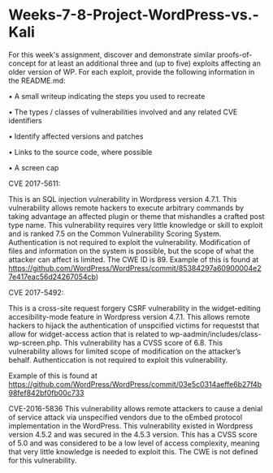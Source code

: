 # Weeks-7-8-Project-WordPress-vs.-Kali
For this week's assignment, discover and demonstrate similar proofs-of-concept for at least an additional three and (up to five) exploits affecting an older version of WP. For each exploit, provide the following information in the README.md:

• A small writeup indicating the steps you used to recreate

• The types / classes of vulnerabilities involved and any related CVE identifiers

• Identify affected versions and patches

• Links to the source code, where possible

• A screen cap

CVE 2017-5611:

This is an SQL injection vulnerability in Wordpress version 4.7.1. This vulnerability allows remote hackers to execute arbitrary commands by taking advantage an affected plugin or theme that mishandles a crafted post type name. This vulnerability requires very little knowledge or skill to exploit and is ranked 7.5 on the Common Vulnerability Scoring System. Authentication is not required to exploit the vulnerability. Modification of files and information on the system is possible, but the scope of what the attacker can affect is limited. The CWE ID is 89. Example of this is found at https://github.com/WordPress/WordPress/commit/85384297a60900004e27e417eac56d24267054cb)

CVE 2017-5492:

This is a cross-site request forgery CSRF vulnerability in the widget-editing accesibility-mode feature in Wordpress version 4.7.1. This allows remote hackers to hijack the authentication of unspcified victims for requestst that allow for widget-access action that is related to wp-aadmin/includes/class-wp-screen.php. This vulnerability has a CVSS score of 6.8. This vulnerability allows for limited scope of modification on the attacker’s behalf. Authenticcation is not required to exploit this vulnerability.

Example of this is found at https://github.com/WordPress/WordPress/commit/03e5c0314aeffe6b27f4b98fef842bf0fb00c733

CVE-2016-5836 This vulnerability allows remote attackers to cause a denial of service attack via unspecified vendors due to the oEmbed protocol implementation in the WordPress. This vulnerability existed in Wordpress version 4.5.2 and was secured in the 4.5.3 version. This has a CVSS score of 5.0 and was considered to be a low level of access complexity, meaning that very little knowledge is needed to exploit this. The CWE is not defined for this vulnerability.
